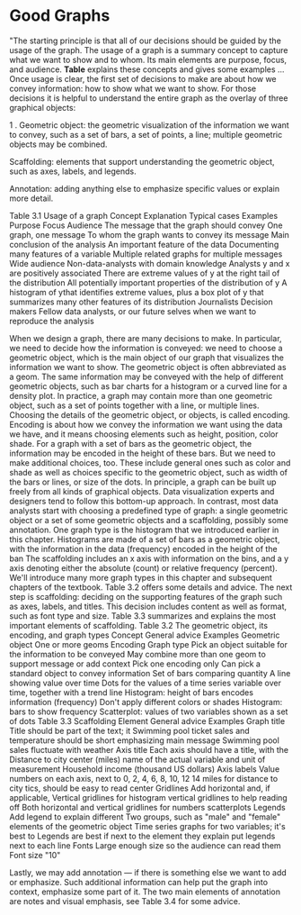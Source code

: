 # Good Graphs

"The starting principle is that all of our decisions should be guided by the usage of the graph. The usage of a graph is a summary concept to capture what we want to show and to whom. Its main elements are purpose, focus, and audience. **Table** explains these concepts and gives some examples ... Once usage is clear, the first set of decisions to make are about how we convey information: how to show what we want to show. For those decisions it is helpful to understand the entire graph as the overlay of three graphical objects:&#x20;

1 . Geometric object: the geometric visualization of the information we want to convey, such as a set of bars, a set of points, a line; multiple geometric objects may be combined.

Scaffolding: elements that support understanding the geometric object, such as axes, labels, and legends.

Annotation: adding anything else to emphasize specific values or explain more detail.&#x20;

Table 3.1 Usage of a graph Concept Explanation Typical cases Examples Purpose Focus Audience The message that the graph should convey One graph, one message To whom the graph wants to convey its message Main conclusion of the analysis An important feature of the data Documenting many features of a variable Multiple related graphs for multiple messages Wide audience Non-data-analysts with domain knowledge Analysts y and x are positively associated There are extreme values of y at the right tail of the distribution All potentially important properties of the distribution of y A histogram of ythat identifies extreme values, plus a box plot of y that summarizes many other features of its distribution Journalists Decision makers Fellow data analysts, or our future selves when we want to reproduce the analysis&#x20;

When we design a graph, there are many decisions to make. In particular, we need to decide how the information is conveyed: we need to choose a geometric object, which is the main object of our graph that visualizes the information we want to show. The geometric object is often abbreviated as a geom. The same information may be conveyed with the help of different geometric objects, such as bar charts for a histogram or a curved line for a density plot. In practice, a graph may contain more than one geometric object, such as a set of points together with a line, or multiple lines. Choosing the details of the geometric object, or objects, is called encoding. Encoding is about how we convey the information we want using the data we have, and it means choosing elements such as height, position, color shade. For a graph with a set of bars as the geometric object, the information may be encoded in the height of these bars. But we need to make additional choices, too. These include general ones such as color and shade as well as choices specific to the geometric object, such as width of the bars or lines, or size of the dots. In principle, a graph can be built up freely from all kinds of graphical objects. Data visualization experts and designers tend to follow this bottom-up approach. In contrast, most data analysts start with choosing a predefined type of graph: a single geometric object or a set of some geometric objects and a scaffolding, possibly some annotation. One graph type is the histogram that we introduced earlier in this chapter. Histograms are made of a set of bars as a geometric object, with the information in the data (frequency) encoded in the height of the ban The scaffolding includes an x axis with information on the bins, and a y axis denoting either the absolute (count) or relative frequency (percent). We'll introduce many more graph types in this chapter and subsequent chapters of the textbook. Table 3.2 offers some details and advice. The next step is scaffolding: deciding on the supporting features of the graph such as axes, labels, and titles. This decision includes content as well as format, such as font type and size. Table 3.3 summarizes and explains the most important elements of scaffolding. Table 3.2 The geometric object, its encoding, and graph types Concept General advice Examples Geometric object One or more geoms Encoding Graph type Pick an object suitable for the information to be conveyed May combine more than one geom to support message or add context Pick one encoding only Can pick a standard object to convey information Set of bars comparing quantity A line showing value over time Dots for the values of a time series variable over time, together with a trend line Histogram: height of bars encodes information (frequency) Don't apply different colors or shades Histogram: bars to show frequency Scatterplot: values of two variables shown as a set of dots Table 3.3 Scaffolding Element General advice Examples Graph title Title should be part of the text; it Swimming pool ticket sales and temperature should be short emphasizing main message Swimming pool sales fluctuate with weather Axis title Each axis should have a title, with the Distance to city center (miles) name of the actual variable and unit of measurement Household income (thousand US dollars) Axis labels Value numbers on each axis, next to 0, 2, 4, 6, 8, 10, 12 14 miles for distance to city tics, should be easy to read center Gridlines Add horizontal and, if applicable, Vertical gridlines for histogram vertical gridlines to help reading off Both horizontal and vertical gridlines for numbers scatterplots Legends Add legend to explain different Two groups, such as "male" and "female" elements of the geometric object Time series graphs for two variables; it's best to Legends are best if next to the element they explain put legends next to each line Fonts Large enough size so the audience can read them Font size "10"

Lastly, we may add annotation — if there is something else we want to add or emphasize. Such additional information can help put the graph into context, emphasize some part of it. The two main elements of annotation are notes and visual emphasis, see Table 3.4 for some advice.
